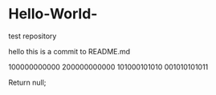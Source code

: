 # Hello-World-
test repository

hello this is a commit to README.md

100000000000
200000000000
101000101010
001010101011

Return null;
